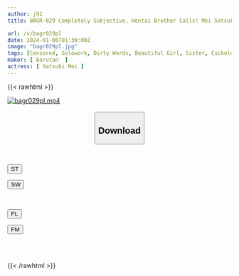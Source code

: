 ```yaml
---
author: j91
title: BAGR-029 Completely Subjective, Hentai Brother Calls! Mei Satsuki, A Little Sister Who Wants To Show Off Her Sex To Her Older Brother, Who Is A Siscon, Has A Masochistic Face And Cums As A Little Devil

url: /v/bagr029pl
date: 2024-01-06T01:30:00Z
image: "bagr029pl.jpg"
tags: [Censored, Solowork, Dirty Words, Beautiful Girl, Sister, Cuckold, Insult	]
maker: [ Barutan  ]
actress: [ Satsuki Mei ]
---
```



{{< rawhtml >}}

<div class="video" data-videoid="dOXJDgKzy4CZmO">
    <a href="javascript:;">
        <img src="/v/bagr029pl/bagr029pl.jpg" width="WIDTH" height="HEIGHT" alt="bagr029pl.mp4" loading="lazy">
    </a>
</div>

<script type="text/javascript" src="https://j91.asia/asset/on-demand-st.js"></script>

<br>
  <link rel="stylesheet" href="https://j91.asia/asset/bs5.css">
  
  <center>
  <button class="btn btn-primary" type="button" data-bs-toggle="collapse" data-bs-target=".multi-collapse" aria-expanded="false" aria-controls="multiCollapseExample1 multiCollapseExample2"><h2>Download</h2></button></center>
</p>
<div class="row">
  <div class="col">
    <div class="collapse multi-collapse" id="multiCollapseExample1">
      <div class="card card-body">
	      	      <br>
<div class="buttons">  
<p><a href="https://streamtape.to/v/dOXJDgKzy4CZmO" target="_blank"><button class="btn-hover color-3"><i class="fa fa-download"></i> ST</button></a></p>
<p><a href="https://flaswish.com/73n48g9dibse" target="_blank"><button class="btn-hover color-2"><i class="fa fa-download"></i> SW</button></a></p></div>
    </div>
  </div>
</div>
  <div class="col">
    <div class="collapse multi-collapse" id="multiCollapseExample2">
      <div class="card card-body">
	      <br>
<div class="buttons">
<p><a href="javascript:;" target="_blank"><button class="btn-hover color-9"><i class="fa fa-download"></i> FL</button></a></p>
<p><a href="javascript:;" target="_blank"><button class="btn-hover color-8"><i class="fa fa-download"></i> FM</button></a></p></div>
<br><br>
      </div>
    </div>
  </div>
</div>

{{< /rawhtml >}}